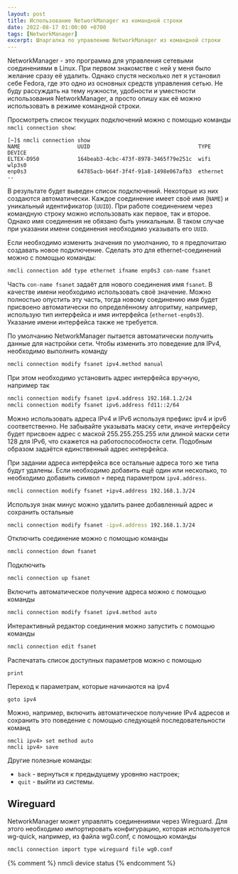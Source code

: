 ```yaml
---
layout: post
title: Использование NetworkManager из командной строки
date: 2022-08-17 01:00:00 +0700
tags: [NetworkManager]
excerpt: Шпаргалка по управлению NetworkManager из командной строки
---
```

NetworkManager - это программа для управления сетевыми соединениями в Linux. При первом знакомстве с ней у меня было желание сразу её удалить. Однако спустя несколько лет я установил себе Fedora, где это одно из основных средств управления сетью. Не буду рассуждать на тему нужности, удобности и уместности использования NetworkManager, а просто опишу как её можно использовать в режиме командной строки.

Просмотреть список текущих подключений можно с помощью команды `nmcli connection show`:

```console
[~]$ nmcli connection show
NAME                  UUID                                  TYPE       DEVICE 
ELTEX-D950            164beab3-4cbc-473f-8978-3465f79e251c  wifi       wlp3s0 
enp0s3                64785acb-b64f-3f4f-91a8-1498e067afb3  ethernet   --     
```

В результате будет выведен список подключений. Некоторые из них создаются автоматически. Каждое соединение имеет своё имя (`NAME`) и уникальный идентификатор (`UUID`). При работе соединением через командную строку можно использовать как первое, так и второе. Однако имя соединения не обязано быть уникальным. В таком случае при указании имени соединения необходимо указывать его `UUID`.

Если необходимо изменить значения по умолчанию, то я предпочитаю создавать новое подключение. Сделать это для ethernet-соединений можно с помощью команды:

```bash
nmcli connection add type ethernet ifname enp0s3 con-name fsanet
```

Часть `con-name fsanet` задаёт для нового соединения имя `fsanet`. В качестве имени необходимо использовать своё значение. Можно полностью опустить эту часть, тогда новому соединению имя будет присвоено автоматически по определённому алгоритму, например, использую тип интерфейса и имя интерфейса (`ethernet-enp0s3`). Указание имени интерфейса также не требуется.

По умолчанию NetworkManager пытается автоматически получить данные для настройки сети. Чтобы изменить это поведение для IPv4, необходимо выполнить команду

```bash
nmcli connection modify fsanet ipv4.method manual
```

При этом необходимо установить адрес интерфейса вручную, например так

```bash
nmcli connection modify fsanet ipv4.address 192.168.1.2/24
nmcli connection modify fsanet ipv6.address fd11::2/64
```

Можно использовать адреса IPv4 и IPv6 используя префикс ipv4 и ipv6 соответственно. Не забывайте указывать маску сети, иначе интерфейсу будет присвоен адрес с маской 255.255.255.255 или длиной маски сети 128 для IPv6, что скажется на работоспособности сети. Подобным образом задаётся единственный адрес интерфейса.

При задании адреса интерфейса все остальные адреса того же типа будут удалены. Если необходимо добавить ещё один или несколько, то необходимо добавить символ `+` перед параметром `ipv4.address`.

```bash
nmcli connection modify fsanet +ipv4.address 192.168.1.3/24
```

Используя знак минус можно удалить ранее добавленный адрес и сохранить остальные

```bash
nmcli connection modify fsanet -ipv4.address 192.168.1.3/24
```

Отключить соединение можно с помощью команды

```bash
nmcli connection down fsanet
```

Подключить

```bash
nmcli connection up fsanet
```

Включить автоматическое получение адреса можно с помощью команды

```bash
nmcli connection modify fsanet ipv4.method auto
```

Интерактивный редактор соединения можно запустить с помощью команды

```bash
nmcli connection edit fsanet
```

Распечатать список доступных параметров можно с помощью

```console
print
```

Переход к параметрам, которые начинаются на ipv4

```console
goto ipv4
```

Можно, например, включить автоматическое получение IPv4 адресов и сохранить это поведение с помощью следующей последовательности команд

```console
nmcli ipv4> set method auto
nmcli ipv4> save
```

Другие полезные команды:

* `back` - вернуться к предыдущему уровняю настроек;
* `quit` - выйти из системы.

## Wireguard

NetworkManager может управлять соединениями через Wireguard. Для этого необходимо импортировать конфигурацию, которая используется wg-quick, например, из файла wg0.conf, с помощью команды

```bash
nmcli connection import type wireguard file wg0.conf
```

{% comment %}
nmcli device status
{% endcomment %}
